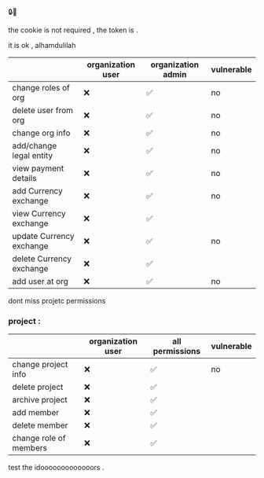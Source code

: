

🔒🐞

the cookie is not required , the token is .

it is ok , alhamdulilah

|                           | organization user | organization admin | vulnerable |
| ------------------------- | ----------------- | ------------------ | ---------- |
| change roles of org       | ❌                 | ✅                  | no         |
| delete user from org      | ❌                 | ✅                  | no         |
| change org info           | ❌                 | ✅                  | no         |
| add/change legal entity   | ❌                 | ✅                  | no         |
| view payment details      | ❌                 | ✅                  | no         |
| add  Currency exchange    | ❌                 | ✅                  | no         |
| view  Currency exchange   | ❌                 | ✅                  |            |
| update  Currency exchange | ❌                 | ✅                  | no         |
| delete Currency exchange  | ❌                 | ✅                  |            |
| add user at org           | ❌                 | ✅                  | no         |

dont miss projetc permissions


### project : 
|                        | organization user | all permissions | vulnerable |
| ---------------------- | ----------------- | --------------- | ---------- |
| change project info    | ❌                 | ✅               | no         |
| delete project         | ❌                 | ✅               |            |
| archive project        | ❌                 | ✅               |            |
| add member             | ❌                 | ✅               |            |
| delete member          | ❌                 | ✅               |            |
| change role of members | ❌                 | ✅               |            |



test the idooooooooooooors . 